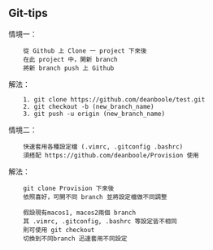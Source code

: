 ## Git-tips

情境一：

		從 Github 上 Clone 一 project 下來後
		在此 project 中，開新 branch
		將新 branch push 上 Github	

解法： 
	
		1. git clone https://github.com/deanboole/test.git 
		2. git checkout -b (new_branch_name) 
		3. git push -u origin (new_branch_name)

情境二：

		快速套用各種設定檔 (.vimrc, .gitconfig .bashrc)
		須搭配 https://github.com/deanboole/Provision 使用

解法：
		
		git clone Provision 下來後
		依照喜好，可開不同 branch 並將設定檔做不同調整
		
		假設現有macos1, macos2兩個 branch
		其 .vimrc, .gitconfig, .bashrc 等設定皆不相同
		則可使用 git checkout 
		切換到不同branch 迅速套用不同設定
